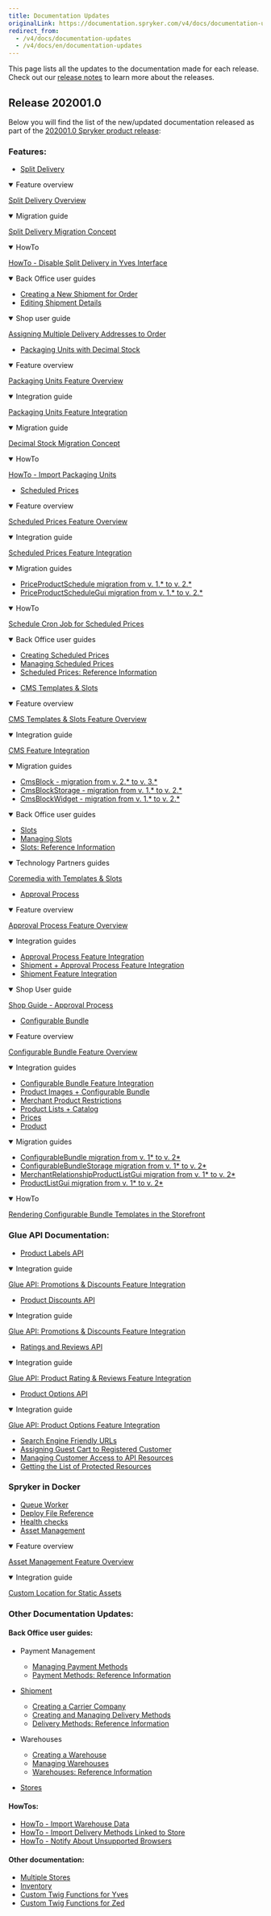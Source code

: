 ```yaml
---
title: Documentation Updates
originalLink: https://documentation.spryker.com/v4/docs/documentation-updates
redirect_from:
  - /v4/docs/documentation-updates
  - /v4/docs/en/documentation-updates
---
```


This page lists all the updates to the documentation made for each release.
Check out our [release notes](/docs/scos/dev/about-spryker/202001.0/releases/release-notes/release-notes) to learn more about the releases.

## Release 202001.0
Below you will find the list of the new/updated documentation released as part of the [202001.0 Spryker product release](/docs/scos/dev/about-spryker/202001.0/releases/release-notes/release-notes-202001.0/release-notes-2):

### Features:

* [Split Delivery](/docs/scos/dev/features/202001.0/order-management/split-delivery/split-delivery)

<details open>
<summary>Feature overview</summary>
    
[Split Delivery Overview](/docs/scos/dev/features/202001.0/order-management/split-delivery/split-delivery-)
    
</details>

<details open>
<summary>Migration guide</summary>
    
[Split Delivery Migration Concept](/docs/scos/dev/migration-and-integration/202001.0/migration-concepts/split-delivery-) 
    
    
</details>
<details open>
<summary>HowTo</summary>
    

[HowTo - Disable Split Delivery in Yves Interface](/docs/scos/dev/tutorials/202001.0/howtos/feature-howtos/ht-disable-spli) 

      
</details>

<details open>
<summary>Back Office user guides</summary>
    

* [Creating a New Shipment for Order](https://documentation.spryker.com/v4/docs/managing-order-shipments#creating-a-new-shipment-for-order) 
* [Editing Shipment Details](https://documentation.spryker.com/v4/docs/managing-order-shipments#editing-shipment-details) 
      
</details>
<details open>
<summary>Shop user guide</summary>
  

[Assigning Multiple Delivery Addresses to Order](https://documentation.spryker.com/v4/docs/managing-order-shipments#creating-a-new-shipment-for-order) 

    
</details>

* [Packaging Units with Decimal Stock](/docs/scos/dev/features/202001.0/packaging-and-measurement-units/packaging-units/packaging-units) 

<details open>
<summary>Feature overview</summary>
    
[Packaging Units Feature Overview](/docs/scos/dev/features/202001.0/packaging-and-measurement-units/packaging-units/packaging-units) 
    
</details>

<details open>
<summary>Integration guide</summary>
    
[Packaging Units Feature Integration](/docs/scos/dev/migration-and-integration/202001.0/feature-integration-guides/product-packagi) 
    
</details>

<details open>
<summary>Migration  guide</summary>
    
[Decimal Stock Migration Concept](/docs/scos/dev/migration-and-integration/202001.0/migration-concepts/decimal-stock-c) 
    
 </details>
 
 <details open>
<summary>HowTo</summary>
    
[HowTo - Import Packaging Units](/docs/scos/dev/tutorials/202001.0/howtos/feature-howtos/data-imports/howto-import-pa) 
    
 </details>


* [Scheduled Prices](https://documentation.spryker.com/v4/docs/scheduled-prices-201907) 
<details open>
<summary>Feature overview</summary>
    
[Scheduled Prices Feature Overview](https://documentation.spryker.com/v4/docs/scheduled-prices-feature-overview-201907) 
    
</details>
<details open>
<summary>Integration guide</summary>
    
[Scheduled Prices Feature Integration](https://documentation.spryker.com/v4/docs/scheduled-prices-feature-integration-202001) 
    
</details>
<details open>
<summary>Migration guides</summary>
    
* [PriceProductSchedule migration from v. 1.* to v. 2.*](/docs/scos/dev/migration-and-integration/202001.0/module-migration-guides/mg-price-produc)
* [PriceProductScheduleGui migration from v. 1.* to v. 2.*](/docs/scos/dev/migration-and-integration/202001.0/module-migration-guides/mg-price-produc)
    
</details>
<details open>
<summary>HowTo</summary>
    
[Schedule Cron Job for Scheduled Prices](/docs/scos/dev/tutorials/202001.0/howtos/feature-howtos/ht-schedule-cro)
    
</details>

<details open>
<summary>Back Office user guides</summary>
    
* [Creating Scheduled Prices](/docs/scos/dev/user-guides/202001.0/back-office-user-guide/price/scheduled-prices/creating-schedu)
* [Managing Scheduled Prices](/docs/scos/dev/user-guides/202001.0/back-office-user-guide/price/scheduled-prices/managing-schedu)
* [Scheduled Prices: Reference Information](/docs/scos/dev/user-guides/202001.0/back-office-user-guide/price/scheduled-prices/references/scheduled-price)   
    
</details>

* [CMS Templates & Slots](/docs/scos/dev/features/202001.0/cms/templates-and-slots/templates-slots)

<details open>
<summary>Feature overview</summary>
    
[CMS Templates & Slots Feature Overview](https://documentation.spryker.com/v4/docs/templates-slots-feature-overview )
    
</details>

<details open>
<summary>Integration guide</summary>
    
[CMS Feature Integration](https://documentation.spryker.com/v4/docs/cms-feature-integration-guide )
    
</details>

<details open>
<summary>Migration guides</summary>
    

* [CmsBlock - migration from v. 2.* to v. 3.*](https://documentation.spryker.com/v4/docs/mg-cms-block#upgrading-from-version-2---to-version-3--)
* [CmsBlockStorage - migration from v. 1.* to v. 2.*](https://documentation.spryker.com/v4/docs/migration-guide-cmsblockstorage )
* [CmsBlockWidget - migration from v. 1.* to v. 2.*](https://documentation.spryker.com/v4/docs/migration-guide-cmsblockwidget )

   
</details>

<details open>
<summary>Back Office user guides</summary>
    
* [Slots](/docs/scos/dev/user-guides/202001.0/back-office-user-guide/content-management/slots/slots) 
* [Managing Slots](/docs/scos/dev/user-guides/202001.0/back-office-user-guide/content-management/slots/managing-slots)
* [Slots: Reference Information](/docs/scos/dev/user-guides/202001.0/back-office-user-guide/content-management/slots/references/slots-reference)
         
</details>

<details open>
<summary>Technology Partners guides</summary>
    
[Coremedia with Templates & Slots](/docs/scos/dev/technology-partners/202001.0/content-management/coremedia/coremedia-with-)

         
</details>

* [Approval Process](https://documentation.spryker.com/v4/docs/approval-process-202001 )

<details open>
<summary>Feature overview</summary>
    
[Approval Process Feature Overview](/docs/scos/dev/features/202001.0/workflow-and-process-management/approval-process/approval-proces) 
    
</details>

<details open>
<summary>Integration guides</summary>
    
* [Approval Process Feature Integration](/docs/scos/dev/migration-and-integration/202001.0/feature-integration-guides/approval-proces)
* [Shipment + Approval Process Feature Integration](/docs/scos/dev/migration-and-integration/202001.0/feature-integration-guides/shipment-approv)
* [Shipment Feature Integration](/docs/scos/dev/migration-and-integration/202001.0/feature-integration-guides/shipment-featur)

</details>

<details open>
<summary>Shop User guide</summary>
    
[Shop Guide - Approval Process](/docs/scos/dev/user-guides/202001.0/shop-user-guide/approval-proces)

    
</details>

* [Configurable Bundle](/docs/scos/dev/features/202001.0/product-information-management/configurable-bundle/configurable-bu)

<details open>
<summary>Feature overview</summary>
    
[Configurable Bundle Feature Overview](/docs/scos/dev/features/202001.0/product-information-management/configurable-bundle/configurable-bu)
    
</details>

<details open>
<summary>Integration guides</summary>
    
* [Configurable Bundle Feature Integration](/docs/scos/dev/migration-and-integration/202001.0/feature-integration-guides/configurable-bu)
* [Product Images + Configurable Bundle](/docs/scos/dev/migration-and-integration/202001.0/feature-integration-guides/product-images-)
* [Merchant Product Restrictions](/docs/scos/dev/migration-and-integration/202001.0/feature-integration-guides/merchant-produc) 
* [Product Lists + Catalog](/docs/scos/dev/migration-and-integration/202001.0/feature-integration-guides/product-lists-c)
* [Prices](https://documentation.spryker.com/v4/docs/prices-feature-integration-201907)
* [Product](https://documentation.spryker.com/v4/docs/product-feature-integration-201903)
    
    
</details>

<details open>
<summary>Migration guides</summary>
    
* [ConfigurableBundle migration from v. 1* to v. 2*](/docs/scos/dev/migration-and-integration/202001.0/module-migration-guides/migration-guide)
* [ConfigurableBundleStorage migration from v. 1* to v. 2*](/docs/scos/dev/migration-and-integration/202001.0/module-migration-guides/migration-guide)
* [MerchantRelationshipProductListGui migration from v. 1* to v. 2*](/docs/scos/dev/migration-and-integration/202001.0/module-migration-guides/migration-guide)
* [ProductListGui migration from v. 1* to v. 2*](/docs/scos/dev/migration-and-integration/202001.0/module-migration-guides/migration-guide)
    
</details>
<details open>
<summary>HowTo</summary>
    
[Rendering Configurable Bundle Templates in the Storefront](/docs/scos/dev/tutorials/202001.0/howtos/feature-howtos/howto-rendering)
    
</details>

### Glue API Documentation:

* [Product Labels API](https://documentation.spryker.com/v4/docs/accessing-product-labels)

<details open>
<summary>Integration guide</summary>
    
[Glue API: Promotions & Discounts Feature Integration](/docs/scos/dev/migration-and-integration/202001.0/feature-integration-guides/glue-api/glue-promotions)
    
</details>

* [Product Discounts API](https://documentation.spryker.com/v4/docs/discounts-and-promotions)

<details open>
<summary>Integration guide</summary>
    
[Glue API: Promotions & Discounts Feature Integration](/docs/scos/dev/migration-and-integration/202001.0/feature-integration-guides/glue-api/glue-promotions)
    
</details>


   
</details>

* [Ratings and Reviews API](https://documentation.spryker.com/v4/docs/ratings-and-reviews)

<details open>
<summary>Integration guide</summary>
    
[Glue API: Product Rating & Reviews Feature Integration](/docs/scos/dev/migration-and-integration/202001.0/feature-integration-guides/glue-api/glue-api-produc)
    
</details>


* [Product Options API](https://documentation.spryker.com/v4/docs/retrieving-and-applying-product-options)

<details open>
<summary>Integration guide</summary>
    
[Glue API: Product Options Feature Integration](https://documentation.spryker.com/v4/docs/glue-product-options-feature-integration)

</details>

* [Search Engine Friendly URLs](/docs/scos/dev/glue-api/202001.0/glue-api-storefront-guides/using-search-en)
* [Assigning Guest Cart to Registered Customer](https://documentation.spryker.com/v4/docs/managing-guest-carts#assigning-guest-cart-to-registered-customer)
* [Managing Customer Access to API Resources](/docs/scos/dev/tutorials/202001.0/howtos/glue-api-howtos/managing-custom)
* [Getting the List of Protected Resources](/docs/scos/dev/glue-api/202001.0/glue-api-storefront-guides/getting-the-lis)


### Spryker in Docker
* [Queue Worker](https://documentation.spryker.com/v4/docs/t-handling-data-publish-and-sync-scos#7--queue)
* [Deploy File Reference](/docs/scos/dev/developer-guides/202001.0/installation/spryker-in-docker/docker-sdk/deploy-file-ref)
* [Health checks](/docs/scos/dev/migration-and-integration/202001.0/technical-enhancements/health-checks)
* [Asset Management](/docs/scos/dev/features/202001.0/media-management/asset-management/asset-managemen)
<details open>
<summary>Feature overview</summary>
    
[Asset Management Feature Overview](/docs/scos/dev/features/202001.0/media-management/asset-management/asset-managemen)

</details>

<details open>
<summary>Integration guide</summary>
    
[Custom Location for Static Assets](/docs/scos/dev/migration-and-integration/202001.0/technical-enhancements/custom-location)

</details>


### Other Documentation Updates:

#### Back Office user guides:

* Payment Management
    * [Managing Payment Methods](/docs/scos/dev/user-guides/202001.0/back-office-user-guide/administration/payment-management/managing-paymen)
    * [Payment Methods: Reference Information](/docs/scos/dev/user-guides/202001.0/back-office-user-guide/administration/payment-management/references/payment-methods)
* [Shipment](/docs/scos/dev/user-guides/202001.0/back-office-user-guide/administration/shipment/shipment-manage)

    * [Creating a Carrier Company](/docs/scos/dev/user-guides/202001.0/back-office-user-guide/administration/shipment/creating-a-carr)
    * [Creating and Managing Delivery Methods](/docs/scos/dev/user-guides/202001.0/back-office-user-guide/administration/shipment/creating-and-ma)
    * [Delivery Methods: Reference Information](https://documentation.spryker.com/v4/docs/delivery-methods-reference-information )
 * Warehouses
    * [Creating a Warehouse](/docs/scos/dev/user-guides/202001.0/back-office-user-guide/administration/warehouses/creating-a-ware)
    * [Managing Warehouses](/docs/scos/dev/user-guides/202001.0/back-office-user-guide/administration/warehouses/managing-wareho)
    * [Warehouses: Reference Information](/docs/scos/dev/user-guides/202001.0/back-office-user-guide/administration/warehouses/references/warehouses-refe)
 * [Stores](/docs/scos/dev/user-guides/202001.0/back-office-user-guide/administration/stores-referenc)

#### HowTos:

* [HowTo - Import Warehouse Data](https://documentation.spryker.com/v4/docs/ht-import-warehouse-data )
* [HowTo - Import Delivery Methods Linked to Store](https://documentation.spryker.com/v4/docs/ht-import-delivery-methods-linked-to-store )
* [HowTo - Notify About Unsupported Browsers](/docs/scos/dev/tutorials/202001.0/howtos/howto-notify-ab)

#### Other documentation:
* [Multiple Stores](/docs/scos/dev/features/202001.0/internationalization/multiple-stores)
* [Inventory](/docs/scos/dev/features/202001.0/inventory-management/about-inventory)
* [Custom Twig Functions for Yves](/docs/scos/dev/developer-guides/202001.0/development-guide/front-end/yves/custom-twig-fun)
* [Custom Twig Functions for Zed](https://documentation.spryker.com/v4/docs/custom-twig-functions-for-zed )


